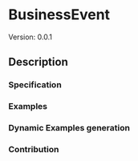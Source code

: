 # BusinessEvent
Version: 0.0.1

## Description 

### Specification


### Examples


### Dynamic Examples generation


### Contribution
